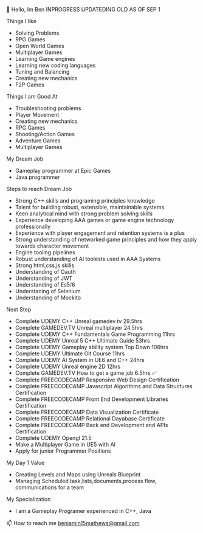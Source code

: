 👋 Hello, Im Ben
INPROGRESS UPDATEDING OLD AS OF SEP 1

Things I like
- Solving Problems
- RPG Games
- Open World Games
- Multiplayer Games
- Learning Game engines
- Learning new coding languages
- Tuning and Balancing
- Creating new mechanics
- F2P Games
  
Things I am Good At
- Troubleshooting problems
- Player Movement
- Creating new mechanics
- RPG Games
- Shooting/Action Games
- Adventure Games
- Multiplayer Games

My Dream Job
- Gameplay programmer at Epic Games
- Java programmer
  
Steps to reach Dream Job
- Strong C++ skills and programing principles knowledge
- Talent for building robust, extensible, maintainable systems
- Keen analytical mind with strong problem solving skills
- Experience developing AAA games or game engine technology professionally
- Experience with player engagement and retention systems is a plus
- Strong understanding of networked game principles and how they apply towards character movement
- Engine tooling pipelines
- Robust understanding of AI toolests used in AAA Systems
- Strong html,css,js skills
- Understanding of Oauth
- Understanding of JWT
- Understanding of Es5/6
- Understaning of Selenium
- Understanding of Mockito
  
Next Step
- Complete UDEMY C++ Unreal gamedev.tv 29.5hrs
- Complete GAMEDEV.TV Unreal multiplayer 24.5hrs
- Complete UDEMY C++ Fundamentals Game Programming 11hrs
- Complete UDEMY Unreal 5 C++ Ultimate Guide 53hrs
- Complete UDEMY Gameplay ability system Top Down 106hrs
- Complete UDEMY Ultimate Git Course 11hrs
- Complete UDEMY AI System in UE6 and C++ 24hrs
- Complete UDEMY Unreal engine 2D 12hrs
- Complete GAMEDEV.TV How to get a game job 6.5hrs ✅
- Complete FREECODECAMP Responsive Web Design Certification
- Complete FREECODECAMP Javascript Algorithms and Data Structures Certification
- Complete FREECODECAMP Front End Development Libraries Certification
- Complete FREECODECAMP Data Visualization Certificate
- Complete FREECODECAMP Relational Dayabase Certificate
- Complete FREECODECAMP Back end Development and APIs Certification
- Complete UDEMY Opengl 21.5
- Make a Multiplayer Game in UE5 with AI
- Apply for junior Programmer Positions
  
My Day 1 Value
- Creating Levels and Maps using Unreals Blueprint
- Managing Scheduled task,lists,documents,process flow, communications for a team
  
My Specialization
- I am a Gameplay Programer experienced in C++, Java

📫 How to reach me benjamin15mathews@gmail.com

<!---
Benjamin15Mathews/Benjamin15Mathews is a ✨ special ✨ repository because its `README.md` (this file) appears on your GitHub profile.
You can click the Preview link to take a look at your changes.
--->
